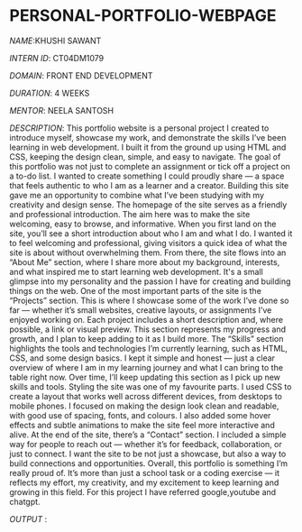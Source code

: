 # PERSONAL-PORTFOLIO-WEBPAGE

*NAME*:KHUSHI SAWANT

*INTERN ID*: CT04DM1079

*DOMAIN*: FRONT END DEVELOPMENT

*DURATION*: 4 WEEKS

*MENTOR*: NEELA SANTOSH

*DESCRIPTION*: This portfolio website is a personal project I created to introduce myself, showcase my work, and demonstrate the skills I’ve been learning in web development. I built it from the ground up using HTML and CSS, keeping the design clean, simple, and easy to navigate.
The goal of this portfolio was not just to complete an assignment or tick off a project on a to-do list. I wanted to create something I could proudly share — a space that feels authentic to who I am as a learner and a creator. Building this site gave me an opportunity to combine what I’ve been studying with my creativity and design sense.
The homepage of the site serves as a friendly and professional introduction. The aim here was to make the site welcoming, easy to browse, and informative.
When you first land on the site, you’ll see a short introduction about who I am and what I do. I wanted it to feel welcoming and professional, giving visitors a quick idea of what the site is about without overwhelming them. From there, the site flows into an “About Me” section, where I share more about my background, interests, and what inspired me to start learning web development. It's a small glimpse into my personality and the passion I have for creating and building things on the web.
One of the most important parts of the site is the “Projects” section. This is where I showcase some of the work I’ve done so far — whether it’s small websites, creative layouts, or assignments I’ve enjoyed working on. Each project includes a short description and, where possible, a link or visual preview. This section represents my progress and growth, and I plan to keep adding to it as I build more.
The “Skills” section highlights the tools and technologies I’m currently learning, such as HTML, CSS, and some design basics. I kept it simple and honest — just a clear overview of where I am in my learning journey and what I can bring to the table right now. Over time, I’ll keep updating this section as I pick up new skills and tools.
Styling the site was one of my favourite parts. I used CSS to create a layout that works well across different devices, from desktops to mobile phones. I focused on making the design look clean and readable, with good use of spacing, fonts, and colours. I also added some hover effects and subtle animations to make the site feel more interactive and alive.
At the end of the site, there’s a “Contact” section. I included a simple way for people to reach out — whether it’s for feedback, collaboration, or just to connect. I want the site to be not just a showcase, but also a way to build connections and opportunities.
Overall, this portfolio is something I’m really proud of. It’s more than just a school task or a coding exercise — it reflects my effort, my creativity, and my excitement to keep learning and growing in this field. For this project I have referred google,youtube and chatgpt.

*OUTPUT* :

